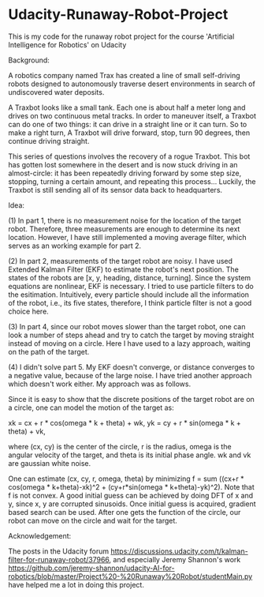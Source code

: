 # Udacity-Runaway-Robot-Project
This is my code for the runaway robot project for the course 'Artificial Intelligence for Robotics' on Udacity

Background:

A robotics company named Trax has created a line of small self-driving robots designed to autonomously traverse desert environments in search of undiscovered water deposits.

A Traxbot looks like a small tank. Each one is about half a meter long and drives on two continuous metal tracks. In order to maneuver itself, a Traxbot can do one of two things: it can drive in a straight line or it can turn. So to make a  right turn, A Traxbot will drive forward, stop, turn 90 degrees, then continue driving straight.

This series of questions involves the recovery of a rogue Traxbot. This bot has gotten lost somewhere in the desert and is now stuck driving in an almost-circle: it has been repeatedly driving forward by some step size, stopping, turning a certain amount, and repeating this process... Luckily, the Traxbot is still sending all of its sensor data back to headquarters.

Idea:

(1) In part 1, there is no measurement noise for the location of the target robot. Therefore, three measurements are enough to determine its next location. However, I have still implemented a moving average filter, which serves as an working example for part 2. 

(2) In part 2, measurements of the target robot are noisy. I have used Extended Kalman Filter (EKF) to estimate the robot's next position. The states of the robots are [x, y, heading, distance, turning]. Since the system equations are nonlinear, EKF is necessary. I tried to use particle filters to do the esitimation. Intuitively, every particle should include all the information of the robot, i.e., its five states, therefore, I think particle filter is not a good choice here. 

(3) In part 4, since our robot moves slower than the target robot, one can look a number of steps ahead and try to catch the target by moving straight instead of moving on a circle. Here I have used to a lazy approach, waiting on the path of the target. 

(4) I didn't solve part 5. My EKF doesn't converge, or distance converges to a negative value, because of the large noise. I have tried another approach which doesn't work either. My approach was as follows. 

Since it is easy to show that the discrete positions of the target robot are on a circle, one can model the motion of the target as:
 
xk = cx + r * cos(omega * k + theta) + wk,
yk = cy + r * sin(omega * k + theta) + vk, 

where (cx, cy) is the center of the circle, r is the radius, omega is the angular velocity of the target, and theta is its initial phase angle. wk and vk are gaussian white noise.

One can estimate (cx, cy, r, omega, theta) by minimizing f = sum ((cx+r * cos(omega * k+theta)-xk)^2 + (cy+r*sin(omega * k+theta)-yk)^2). Note that f is not convex. A good initial guess can be achieved by doing DFT of x and y, since x, y are corrupted sinusoids. Once initial guess is acquired, gradient based search can be used. After one gets the function of the circle, our robot can move on the circle and wait for the target. 

Acknowledgement:

The posts in the Udacity forum https://discussions.udacity.com/t/kalman-filter-for-runaway-robot/37966, and especially Jeremy Shannon's work https://github.com/jeremy-shannon/udacity-AI-for-robotics/blob/master/Project%20-%20Runaway%20Robot/studentMain.py have helped me a lot in doing this project. 


